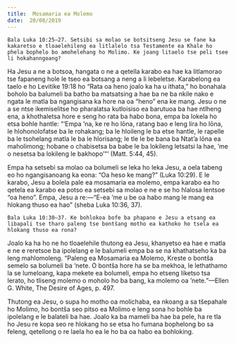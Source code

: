 ```yaml
---
title:  Mosamaria ea Molemo
date:  20/08/2019
---
```


`Bala Luka 10:25–27. Setsibi sa molao se botsitseng Jesu se fane ka kakaretso e tloaelehileng ea litlalelo tsa Testamente ea Khale ho phela bophelo bo amohelehang ho Molimo. Ke joang litaelo tse peli tsee li hokahanngoang?`

Ha Jesu a ne a botsoa, hangata o ne a qetella karabo ea hae ka litlamorao tse fapaneng hole le tseo ea botsang a neng a li lebeletse. Karabelong ea taelo e ho Levitike 19:18 ho “Rata oa heno joalo ka ha u ithata,” ho bonahala boholo ba balumeli ba batho ba matsatsing a hae ba ne ba nkile nako e ngata le matla ba ngangisana ka hore na oa “heno” ena ke mang. Jesu o ne a se ntse ikemiselitse ho pharalatsa kutloisiso ea barutuoa ba hae ntlheng ena, a khothaletsa hore e seng ho rata ba habo bona, empa ba lokela ho etsa bohle hantle: “‘Empa ’na, ke re ho lōna, ratang bao e leng lira ho lōna, le hlohonolofatse ba le rohakang; ba le hloileng le ba etse hantle, le rapelle ba le tsohelang matla le ba le hlorisang; le tle le be bana ba Ntat’a lōna ea maholimong; hobane o chabisetsa ba babe le ba lokileng letsatsi la hae, ’me o nesetsa ba lokileng le bakhopo’“‘ (Matt. 5:44, 45).

Empa ha setsebi sa molao oa bolumeli se leka ho leka Jesu, a oela tabeng eo ho ngangisanoang ka eona: “Oa heso ke mang?” (Luka 10:29). E le karabo, Jesu a bolela pale ea mosamaria ea molemo, empa karabo ea ho qetela ea karabo ea potso ea setsebi sa molao e ne e se ho hlalosa lentsoe “oa heno”. Empa, Jesu a re:—“E-ea ’me u be oa habo mang le mang ea hlokang thuso ea hao” (sheba Luka 10:36, 37).

`Bala Luka 10:30–37. Ke bohlokoa bofe ba phapano e Jesu a etsang ea libapali tse tharo paleng tse bontŝang motho ea kathoko ho tsela ea hlokang thuso ea rona?`

Joalo ka ha ho ne ho tloaelehile thutong ea Jesu, khanyetso ea hae e matla e ne e reretsoe ba ipolelang e le balumeli empa ba se na khathatseho ka ba leng mahlomoleng. “Paleng ea Mosamaria ea Molemo, Kreste o bontša semelo sa bolumeli ba ‘nete. O bontša hore ha se ba mekhoa, le lethathamo la se lumeloang, kapa mekete ea bolumeli, empa ho etseng liketso tsa lerato, ho tliseng molemo o moholo ho ba bang, ka molemo oa ’nete.”—Ellen G. White, The Desire of Ages, p. 497.

Thutong ea Jesu, o supa ho motho oa molichaba, ea nkoang a sa tšepahale ho Molimo, ho bontša seo pitso ea Molimo e leng sona ho bohle ba ipolelang e le balateli ba hae. Joalo ka ba mameli ba hae ba pele, ha re tla ho Jesu re kopa seo re hlokang ho se etsa ho fumana bophelong bo sa feleng, qetellong o re laela ho ea le ho ba oa habo ea bohloking.